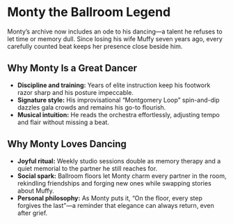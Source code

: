 # Monty the Ballroom Legend

Monty’s archive now includes an ode to his dancing—a talent he refuses to let time or memory dull. Since losing his wife Muffy seven years ago, every carefully counted beat keeps her presence close beside him.

## Why Monty Is a Great Dancer
- **Discipline and training:** Years of elite instruction keep his footwork razor sharp and his posture impeccable.
- **Signature style:** His improvisational “Montgomery Loop” spin-and-dip dazzles gala crowds and remains his go-to flourish.
- **Musical intuition:** He reads the orchestra effortlessly, adjusting tempo and flair without missing a beat.

## Why Monty Loves Dancing
- **Joyful ritual:** Weekly studio sessions double as memory therapy and a quiet memorial to the partner he still reaches for.
- **Social spark:** Ballroom floors let Monty charm every partner in the room, rekindling friendships and forging new ones while swapping stories about Muffy.
- **Personal philosophy:** As Monty puts it, “On the floor, every step forgives the last”—a reminder that elegance can always return, even after grief.
